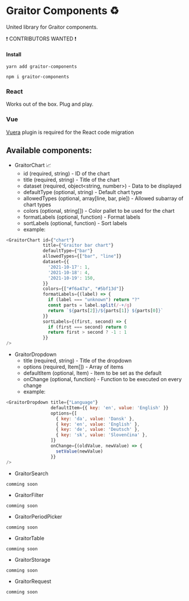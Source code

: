 # Graitor Components :recycle:

United library for Graitor components.

:exclamation: CONTRIBUTORS WANTED :exclamation:

#### Install
```
yarn add graitor-components
```
```
npm i graitor-components
```


### React
Works out of the box. Plug and play.

### Vue
[Vuera](https://www.npmjs.com/package/vuera#react-in-vue---preferred-usage) plugin is required for the React code migration

## Available components:
- GraitorChart :chart_with_upwards_trend:
  - id (required, string) - ID of the chart
  - title (required, string) - Title of the chart
  - dataset (required, object<string, number>) - Data to be displayed
  - defaultType (optional, string) - Default chart type
  - allowedTypes (optional, array[line, bar, pie]) - Allowed subarray of chart types 
  - colors (optional, string[]) - Color pallet to be used for the chart
  - formatLabels (optional, function) - Format labels
  - sortLabels (optional, function) - Sort labels
  - example:
```javascript
<GraitorChart id={"chart"}
              title={"Graitor bar chart"}
              defaultType={"bar"}
              allowedTypes={["bar", "line"]}
              dataset={{
                '2021-10-17': 1,
                '2021-10-18': 4,
                '2021-10-19': 150,
              }}
              colors={["#f6a47a", "#5bf13d"]}
              formatLabels={(label) => {
                if (label === "unknown") return "?"
                const parts = label.split(/-+/g)
                return `${parts[2]}/${parts[1]} ${parts[0]}`
              }}
              sortLabels={(first, second) => {
                if (first === second) return 0
                return first > second ? -1 : 1
              }}
/>
```
- GraitorDropdown
  - title (required, string) - Title of the dropdown
  - options (required, Item[]) - Array of items
  - defaultItem (optional, Item) - Item to be set as the default
  - onChange (optional, function) - Function to be executed on every change
  - example:
```javascript
<GraitorDropdown title={"Language"}
                 defaultItem={{ key: 'en', value: 'English' }}
                 options={[
                   { key: 'da', value: 'Dansk' },
                   { key: 'en', value: 'English' },
                   { key: 'de', value: 'Deutsch' },
                   { key: 'sk', value: 'Slovenčina' },
                 ]}
                 onChange={(oldValue, newValue) => {
                   setValue(newValue)
                 }}
/>
```
- GraitorSearch
```
comming soon
```
- GraitorFilter
```
comming soon
```
- GraitorPeriodPicker
```
comming soon
```
- GraitorTable
```
comming soon
```
- GraitorStorage
```
comming soon
```
- GraitorRequest
```
comming soon
```